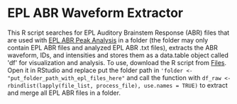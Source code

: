 # EPL ABR Waveform Extractor
This R script searches for EPL Auditory Brainstem Response (ABR) files that are used with [EPL ABR Peak Analysis](https://github.com/EPL-Engineering/abr-peak-analysis) in a folder (the folder may only contain EPL ABR files and analyzed EPL ABR .txt files), extracts the ABR waveform, IDs, and intensities and stores them as a data.table object called 'df' for visualization and analysis. To use, download the R script from [Files](https://github.com/thepyottlab/EPL-ABR-Waveform-Extractor/blob/main/EPL%20ABR%20Waveform%20Extractor.R). Open it in RStudio and replace put the folder path in `'folder <- "put_folder_path_with_epl_files_here"` and call the function with `df_raw <- rbindlist(lapply(file_list, process_file), use.names = TRUE)` to extract and merge all EPL ABR files in a folder.
